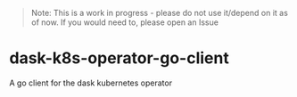 > Note: This is a work in progress - please do not use it/depend on it as of now. If you would need to, please open an Issue

# dask-k8s-operator-go-client
A go client for the dask kubernetes operator
